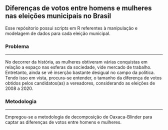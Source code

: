 ## Diferenças de votos entre homens e mulheres nas eleições municipais no Brasil

Esse repósitorio possui scripts em R referentes à manipulação e modelagem de dados para cada eleição municipal. 

### Problema
<hr class="style1">

No decorrer da história, as mulheres obtiveram várias conquistas em relação a espaço nas esferas da sociedade, vide mercado de trabalho. Entretanto, ainda se vê 
inserção bastante desigual no campo da política. Tendo isso em vista, procura-se entender, o tamanho da diferença de votos obtidos pelos candidatos(as) a vereadores, considerando as eleições de 2008 a 2020. 

### Metodologia 
<hr class="style1">

Empregou-se a metodologia de decomposição de Oaxaca-Blinder para captar as diferenças de votos entre homens e mulheres.


